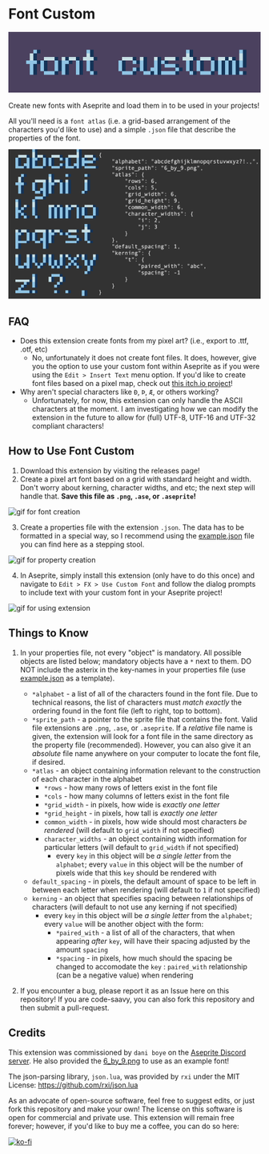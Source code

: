 # Font Custom
![hero image](./assets/hero.png)

Create new fonts with Aseprite and load them in to be used in your projects!

All you'll need is a `font atlas` (i.e. a grid-based arrangement of the characters you'd like to use) and a simple `.json` file that describe the properties of the font.

![a demonstration](./assets/demo.png)

## FAQ

* Does this extension create fonts from my pixel art? (i.e., export to .ttf, .otf, etc)
    * No, unfortunately it does not create font files. It does, however, give you the option to use your custom font within Aseprite as if you were using the `Edit > Insert Text` menu option. If you'd like to create font files based on a pixel map, check out [this itch.io project](https://yellowafterlife.itch.io/pixelfont)!
* Why aren't special characters like `Ð`, `Þ`, `Æ`, or others working?
    * Unfortunately, for now, this extension can only handle the ASCII characters at the moment. I am investigating how we can modify the extension in the future to allow for (full) UTF-8, UTF-16 and UTF-32 compliant characters!

## How to Use Font Custom

1. Download this extension by visiting the releases page!
2. Create a pixel art font based on a grid with standard height and width. Don't worry about kerning, character widths, and etc; the next step will handle that. **Save this file as `.png`, `.ase`, or `.aseprite`!**

![gif for font creation](./assets/font_creation.gif)

3. Create a properties file with the extension `.json`. The data has to be formatted in a special way, so I recommend using the [example.json](./examples/example.json) file you can find here as a stepping stool.

![gif for property creation](./assets/properties_creation.gif)

4. In Aseprite, simply install this extension (only have to do this once) and navigate to `Edit > FX > Use Custom Font` and follow the dialog prompts to include text with your custom font in your Aseprite project!

![gif for using extension](./assets/using_extension.gif)

## Things to Know
1. In your properties file, not every "object" is mandatory. All possible objects are listed below; mandatory objects have a `*` next to them. DO NOT include the asterix in the key-names in your properties file (use [example.json](./examples/example.json) as a template).
    * `*alphabet` - a list of all of the characters found in the font file. Due to technical reasons, the list of characters must _match exactly_ the ordering found in the font file (left to right, top to bottom).
    * `*sprite_path` - a pointer to the sprite file that contains the font. Valid file extensions are `.png`, `.ase`, or `.aseprite`. If a _relative_ file name is given, the extension will look for a font file in the same directory as the property file (recommended). However, you can also give it an _absolute_ file name anywhere on your computer to locate the font file, if desired.
    * `*atlas` - an object containing information relevant to the construction of each character in the alphabet
        * `*rows` - how many rows of letters exist in the font file
        * `*cols` - how many columns of letters exist in the font file
        * `*grid_width` - in pixels, how wide is _exactly one letter_
        * `*grid_height` - in pixels, how tall is _exactly one letter_
        * `common_width` - in pixels, how wide should most characters _be rendered_ (will default to `grid_width` if not specified)
        * `character_widths` - an object containing width information for particular letters (will default to `grid_width` if not specified)
            * every `key` in this object will be _a single letter_ from the `alphabet`; every `value` in this object will be the number of pixels wide that this `key` should be rendered with
    * `default_spacing` - in pixels, the default amount of space to be left in between each letter when rendering (will default to `1` if not specified)
    * `kerning` - an object that specifies spacing between relationships of characters (will default to not use any kerning if not specified)
        * every `key` in this object will be _a single letter_ from the `alphabet`; every `value` will be another object with the form:
            * `*paired_with` - a list of all of the characters, that when appearing _after_ `key`, will have their spacing adjusted by the amount `spacing`
            * `*spacing` - in pixels, how much should the spacing be changed to accomodate the `key` : `paired_with` relationship (can be a negative value) when rendering

2. If you encounter a bug, please report it as an Issue here on this repository! If you are code-saavy, you can also fork this repository and then submit a pull-request.

## Credits

This extension was commissioned by `dani boye` on the [Aseprite Discord server](https://discord.gg/Rt5S6NZFkK). He also provided the [6_by_9.png](./examples/6_by_9.png) to use as an example font!

The json-parsing library, `json.lua`, was provided by `rxi` under the MIT License: https://github.com/rxi/json.lua

As an advocate of open-source software, feel free to suggest edits, or just fork this repository and make your own! The license on this software is open for commercial and private use. This extension will remain free forever; however, if you'd like to buy me a coffee, you can do so here: 

[![ko-fi](https://ko-fi.com/img/githubbutton_sm.svg)](https://ko-fi.com/L3L766S5F)
